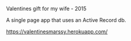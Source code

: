 Valentines gift for my wife - 2015

A single page app that uses an Active Record db.

https://valentinesmarssy.herokuapp.com/
